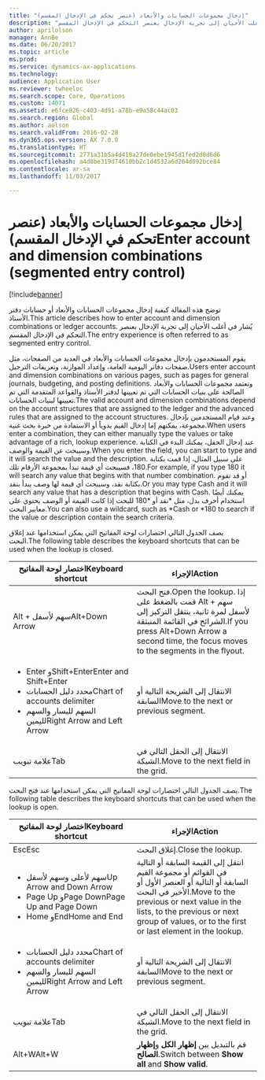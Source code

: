 ```yaml
---
title: "إدخال مجموعات الحسابات والأبعاد (عنصر تحكم في الإدخال المقسم)"
description: "توضح هذه المقالة كيفية إدخال مجموعات الحسابات والأبعاد أو حسابات دفتر الأستاذ. يُشار في أغلب الأحيان إلى تجربة الإدخال بعنصر التحكم في الإدخال المقسم."
author: aprilolson
manager: AnnBe
ms.date: 06/20/2017
ms.topic: article
ms.prod: 
ms.service: dynamics-ax-applications
ms.technology: 
audience: Application User
ms.reviewer: twheeloc
ms.search.scope: Core, Operations
ms.custom: 14071
ms.assetid: e6fce826-c403-4d91-a78b-e9a58c44ac03
ms.search.region: Global
ms.author: aolson
ms.search.validFrom: 2016-02-28
ms.dyn365.ops.version: AX 7.0.0
ms.translationtype: HT
ms.sourcegitcommit: 2771a31b5a4d418a27de0ebe1945d1fed2d8d6d6
ms.openlocfilehash: a4d8be319d74610bb2c1d4532a6d204d092bce84
ms.contentlocale: ar-sa
ms.lasthandoff: 11/03/2017

---
```


# <a name="enter-account-and-dimension-combinations-segmented-entry-control"></a><span data-ttu-id="fed9f-104">إدخال مجموعات الحسابات والأبعاد (عنصر تحكم في الإدخال المقسم)</span><span class="sxs-lookup"><span data-stu-id="fed9f-104">Enter account and dimension combinations (segmented entry control)</span></span>

[!include[banner](../includes/banner.md)]


<span data-ttu-id="fed9f-105">توضح هذه المقالة كيفية إدخال مجموعات الحسابات والأبعاد أو حسابات دفتر الأستاذ.</span><span class="sxs-lookup"><span data-stu-id="fed9f-105">This article describes how to enter account and dimension combinations or ledger accounts.</span></span> <span data-ttu-id="fed9f-106">يُشار في أغلب الأحيان إلى تجربة الإدخال بعنصر التحكم في الإدخال المقسم.</span><span class="sxs-lookup"><span data-stu-id="fed9f-106">The entry experience is often referred to as segmented entry control.</span></span>

<span data-ttu-id="fed9f-107">يقوم المستخدمون بإدخال مجموعات الحسابات والأبعاد في العديد من الصفحات، مثل صفحات دفاتر اليومية العامة، وإعداد الموازنة، وتعريفات الترحيل.</span><span class="sxs-lookup"><span data-stu-id="fed9f-107">Users enter account and dimension combinations on various pages, such as pages for general journals, budgeting, and posting definitions.</span></span> <span data-ttu-id="fed9f-108">وتعتمد مجموعات الحسابات والأبعاد الصالحة على بنيات الحسابات التي تم تعيينها لدفتر الأستاذ والقواعد المتقدمة التي تم تعيينها لبنيات الحسابات.</span><span class="sxs-lookup"><span data-stu-id="fed9f-108">The valid account and dimension combinations depend on the account structures that are assigned to the ledger and the advanced rules that are assigned to the account structures.</span></span> <span data-ttu-id="fed9f-109">وعند قيام المستخدمين بإدخال مجموعة، يمكنهم إما إدخال القيم يدوياً أو الاستفادة من خبرة بحث غنية.</span><span class="sxs-lookup"><span data-stu-id="fed9f-109">When users enter a combination, they can either manually type the values or take advantage of a rich, lookup experience.</span></span> <span data-ttu-id="fed9f-110">عند إدخال الحقل، يمكنك البدء في الكتابة وسيبحث عن القيمة والوصف.</span><span class="sxs-lookup"><span data-stu-id="fed9f-110">When you enter the field, you can start to type and it will search the value and the description.</span></span> <span data-ttu-id="fed9f-111">على سبيل المثال، إذا قمت بكتابة 180، فسيبحث أي قيمة تبدأ بمجموعة الأرقام تلك.</span><span class="sxs-lookup"><span data-stu-id="fed9f-111">For example, if you type 180 it will search any value that begins with that number combination.</span></span> <span data-ttu-id="fed9f-112">أو قد تقوم بكتابة نقد، وسيبحث أي قيمة لها وصف يبدأ بنقد.</span><span class="sxs-lookup"><span data-stu-id="fed9f-112">Or you may type Cash and it will search any value that has a description that begins with Cash.</span></span> <span data-ttu-id="fed9f-113">يمكنك أيضًا استخدام أحرف بدل، مثل \*نقد أو \*180 للبحث إذا كانت القيمة أو الوصف يحتوي على معايير البحث.</span><span class="sxs-lookup"><span data-stu-id="fed9f-113">You can also use a wildcard, such as \*Cash or \*180 to search if the value or description contain the search criteria.</span></span> 

<span data-ttu-id="fed9f-114">يصف الجدول التالي اختصارات لوحة المفاتيح التي يمكن استخدامها عند إغلاق البحث.</span><span class="sxs-lookup"><span data-stu-id="fed9f-114">The following table describes the keyboard shortcuts that can be used when the lookup is closed.</span></span>

<table>
<colgroup>
<col width="50%" />
<col width="50%" />
</colgroup>
<thead>
<tr class="header">
<th><span data-ttu-id="fed9f-115">اختصار لوحة المفاتيح</span><span class="sxs-lookup"><span data-stu-id="fed9f-115">Keyboard shortcut</span></span></th>
<th><span data-ttu-id="fed9f-116">الإجراء</span><span class="sxs-lookup"><span data-stu-id="fed9f-116">Action</span></span></th>
</tr>
</thead>
<tbody>
<tr class="odd">
<td><span data-ttu-id="fed9f-117">Alt + سهم لأسفل</span><span class="sxs-lookup"><span data-stu-id="fed9f-117">Alt+Down Arrow</span></span></td>
<td><span data-ttu-id="fed9f-118">فتح البحث.</span><span class="sxs-lookup"><span data-stu-id="fed9f-118">Open the lookup.</span></span> <span data-ttu-id="fed9f-119">إذا قمت بالضغط على Alt + سهم لأسفل لمرة ثانية، ينتقل التركيز إلى الشرائح في القائمة المنبثقة.</span><span class="sxs-lookup"><span data-stu-id="fed9f-119">If you press Alt+Down Arrow a second time, the focus moves to the segments in the flyout.</span></span></td>
</tr>
<tr class="even">
<td><ul>
<li><span data-ttu-id="fed9f-120">Enter وShift+Enter</span><span class="sxs-lookup"><span data-stu-id="fed9f-120">Enter and Shift+Enter</span></span></li>
<li><span data-ttu-id="fed9f-121">محدد دليل الحسابات</span><span class="sxs-lookup"><span data-stu-id="fed9f-121">Chart of accounts delimiter</span></span></li>
<li><span data-ttu-id="fed9f-122">السهم لليسار والسهم لليمين</span><span class="sxs-lookup"><span data-stu-id="fed9f-122">Right Arrow and Left Arrow</span></span></li>
</ul></td>
<td><span data-ttu-id="fed9f-123">الانتقال إلى الشريحة التالية أو السابقة</span><span class="sxs-lookup"><span data-stu-id="fed9f-123">Move to the next or previous segment.</span></span></td>
</tr>
<tr class="odd">
<td><span data-ttu-id="fed9f-124">علامة تبويب</span><span class="sxs-lookup"><span data-stu-id="fed9f-124">Tab</span></span></td>
<td><span data-ttu-id="fed9f-125">الانتقال إلى الحقل التالي في الشبكة.</span><span class="sxs-lookup"><span data-stu-id="fed9f-125">Move to the next field in the grid.</span></span></td>
</tr>
</tbody>
</table>

<span data-ttu-id="fed9f-126">يصف الجدول التالي اختصارات لوحة المفاتيح التي يمكن استخدامها عند فتح البحث.</span><span class="sxs-lookup"><span data-stu-id="fed9f-126">The following table describes the keyboard shortcuts that can be used when the lookup is open.</span></span>

<table>
<colgroup>
<col width="50%" />
<col width="50%" />
</colgroup>
<thead>
<tr class="header">
<th><span data-ttu-id="fed9f-127">اختصار لوحة المفاتيح</span><span class="sxs-lookup"><span data-stu-id="fed9f-127">Keyboard shortcut</span></span></th>
<th><span data-ttu-id="fed9f-128">الإجراء</span><span class="sxs-lookup"><span data-stu-id="fed9f-128">Action</span></span></th>
</tr>
</thead>
<tbody>
<tr class="odd">
<td><span data-ttu-id="fed9f-129">Esc</span><span class="sxs-lookup"><span data-stu-id="fed9f-129">Esc</span></span></td>
<td><span data-ttu-id="fed9f-130">إغلاق البحث.</span><span class="sxs-lookup"><span data-stu-id="fed9f-130">Close the lookup.</span></span></td>
</tr>
<tr class="even">
<td><ul>
<li><span data-ttu-id="fed9f-131">سهم لأعلى وسهم لأسفل</span><span class="sxs-lookup"><span data-stu-id="fed9f-131">Up Arrow and Down Arrow</span></span></li>
<li><span data-ttu-id="fed9f-132">Page Up وPage Down</span><span class="sxs-lookup"><span data-stu-id="fed9f-132">Page Up and Page Down</span></span></li>
<li><span data-ttu-id="fed9f-133">Home وEnd</span><span class="sxs-lookup"><span data-stu-id="fed9f-133">Home and End</span></span></li>
</ul></td>
<td><span data-ttu-id="fed9f-134">انتقل إلى القيمة السابقة أو التالية في القوائم أو مجموعة القيم السابقة أو التالية أو العنصر الأول أو الأخير في البحث.</span><span class="sxs-lookup"><span data-stu-id="fed9f-134">Move to the previous or next value in the lists, to the previous or next group of values, or to the first or last element in the lookup.</span></span></td>
</tr>
<tr class="odd">
<td><ul>
<li><span data-ttu-id="fed9f-135">محدد دليل الحسابات</span><span class="sxs-lookup"><span data-stu-id="fed9f-135">Chart of accounts delimiter</span></span></li>
<li><span data-ttu-id="fed9f-136">السهم لليسار والسهم لليمين</span><span class="sxs-lookup"><span data-stu-id="fed9f-136">Right Arrow and Left Arrow</span></span></li>
</ul></td>
<td><span data-ttu-id="fed9f-137">الانتقال إلى الشريحة التالية أو السابقة</span><span class="sxs-lookup"><span data-stu-id="fed9f-137">Move to the next or previous segment.</span></span></td>
</tr>
<tr class="even">
<td><span data-ttu-id="fed9f-138">علامة تبويب</span><span class="sxs-lookup"><span data-stu-id="fed9f-138">Tab</span></span></td>
<td><span data-ttu-id="fed9f-139">الانتقال إلى الحقل التالي في الشبكة.</span><span class="sxs-lookup"><span data-stu-id="fed9f-139">Move to the next field in the grid.</span></span></td>
</tr>
<tr class="odd">
<td><span data-ttu-id="fed9f-140">Alt+W</span><span class="sxs-lookup"><span data-stu-id="fed9f-140">Alt+W</span></span></td>
<td><span data-ttu-id="fed9f-141">قم بالتبديل بين <strong>إظهار الكل</strong> و<strong>إظهار الصالح</strong>.</span><span class="sxs-lookup"><span data-stu-id="fed9f-141">Switch between <strong>Show all</strong> and <strong>Show valid</strong>.</span></span></td>
</tr>
</tbody>
</table>

 




